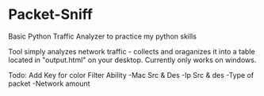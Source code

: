 # Packet-Sniff
Basic Python Traffic Analyzer to practice my python skills

Tool simply analyzes network traffic - collects and oraganizes it into a table located in "output.html" on your desktop.
Currently only works on windows.


Todo:
Add Key for color
Filter Ability
  -Mac Src & Des
  -Ip Src & des
  -Type of packet
  -Network amount
  
